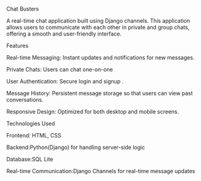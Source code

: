 Chat Busters 

A real-time chat application built using Django channels. This application allows users to communicate with each other in private and group chats, offering a smooth and user-friendly interface.

Features

Real-time Messaging: Instant updates and notifications for new messages.

Private Chats: Users can chat one-on-one

User Authentication: Secure login and signup .

Message History: Persistent message storage so that users can view past conversations.

Responsive Design: Optimized for both desktop and mobile screens.

Technologies Used

Frontend: HTML, CSS

Backend:Python(Django) for handling server-side logic

Database:SQL Lite 

Real-time Communication:Django Channels for real-time message updates
